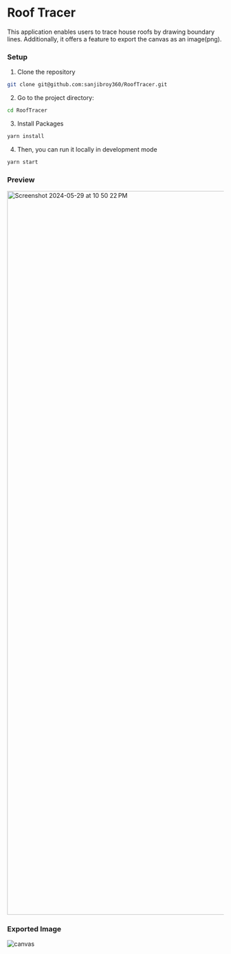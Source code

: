 # Roof Tracer

This application enables users to trace house roofs by drawing boundary lines. Additionally, it offers a feature to export the canvas as an image(png).







### Setup

1. Clone the repository
```bash
git clone git@github.com:sanjibroy360/RoofTracer.git
```

2. Go to the project directory:
```bash
cd RoofTracer
```

3. Install Packages
```bash
yarn install
```

4.  Then, you can run it locally in development mode
```bash
yarn start
```

### Preview
<img width="1680" alt="Screenshot 2024-05-29 at 10 50 22 PM" src="https://github.com/sanjibroy360/RoofTracer/assets/56890013/a99d80c1-9740-4704-aa61-32af6e58624c">

### Exported Image
![canvas](https://github.com/sanjibroy360/RoofTracer/assets/56890013/138546ba-550b-448e-a14b-4686948a8707)
